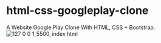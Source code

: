 # html-css-googleplay-clone
A Website Google Play Clone With HTML, CSS + Bootstrap.
![127 0 0 1_5500_index html](https://user-images.githubusercontent.com/56778099/216015912-9053838c-68b6-43aa-b131-d862dcd45b1a.png)
